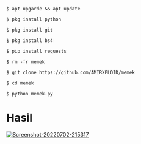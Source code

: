 


```
$ apt upgarde && apt update

$ pkg install python

$ pkg install git
 
$ pkg install bs4

$ pip install requests

$ rm -fr memek

$ git clone https://github.com/AMIRXPLOID/memek

$ cd memek

$ python memek.py
```

# Hasil 
<a href="https://ibb.co/pP5Gx3r"><img src="https://i.ibb.co/FWCNKBq/Screenshot-20220702-215317.jpg" alt="Screenshot-20220702-215317" border="0"></a>
